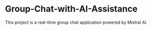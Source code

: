 # Group-Chat-with-AI-Assistance
This project is a real-time group chat application powered by Mistral AI.
